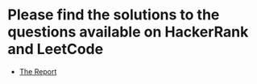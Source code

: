 # Please find the solutions to the questions available on HackerRank and LeetCode

- [The Report](https://github.com/vivekk-p/repo_SQL/blob/master/The%20Report)
